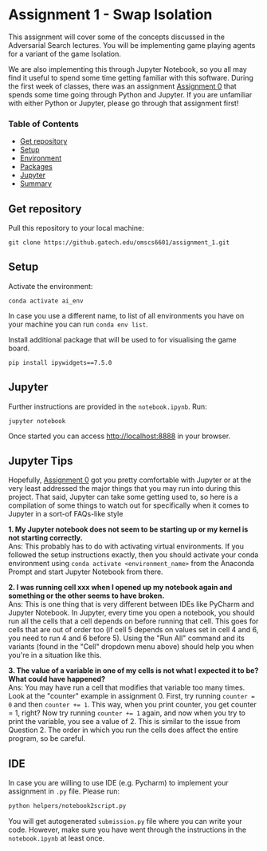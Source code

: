 # Assignment 1 - Swap Isolation

This assignment will cover some of the concepts discussed in the Adversarial Search lectures. You will be implementing game playing agents for a variant of the game Isolation.

We are also implementing this through Jupyter Notebook, so you all may find it useful to spend some time getting familiar with this software. During the first week of classes, there was an assignment [Assignment 0](https://github.gatech.edu/omscs6601/assignment_0/) that spends some time going through Python and Jupyter. If you are unfamiliar with either Python or Jupyter, please go through that assignment first!

### Table of Contents
- [Get repository](#repo)
- [Setup](#setup)
- [Environment](#env)
- [Packages](#pkg)
- [Jupyter](#jupyter)
- [Summary](#summary)

<a name="repo"/></a>
## Get repository

Pull this repository to your local machine:

```
git clone https://github.gatech.edu/omscs6601/assignment_1.git
```

<a name="setup"/></a>
## Setup

Activate the environment:
```
conda activate ai_env
```

In case you use a different name, to list of all environments you have on your machine you can run `conda env list`.

Install additional package that will be used to for visualising the game board.

```
pip install ipywidgets==7.5.0
```

<a name="jupyter"/></a>
## Jupyter

Further instructions are provided in the `notebook.ipynb`. Run:

```
jupyter notebook
```

Once started you can access [http://localhost:8888](http://localhost:8888/) in your browser.

## Jupyter Tips

Hopefully, [Assignment 0](https://github.gatech.edu/omscs6601/assignment_0/) got you pretty comfortable with Jupyter or at the very least addressed the major things that you may run into during this project. That said, Jupyter can take some getting used to, so here is a compilation of some things to watch out for specifically when it comes to Jupyter in a sort-of FAQs-like style

**1. My Jupyter notebook does not seem to be starting up or my kernel is not starting correctly.**<br />
Ans: This probably has to do with activating virtual environments. If you followed the setup instructions exactly, then you should activate your conda environment using `conda activate <environment_name>` from the Anaconda Prompt and start Jupyter Notebook from there.

**2. I was running cell xxx when I opened up my notebook again and something or the other seems to have broken.**<br />
Ans: This is one thing that is very different between IDEs like PyCharm and Jupyter Notebook. In Jupyter, every time you open a notebook, you should run all the cells that a cell depends on before running that cell. This goes for cells that are out of order too (if cell 5 depends on values set in cell 4 and 6, you need to run 4 and 6 before 5). Using the "Run All" command and its variants (found in the "Cell" dropdown menu above) should help you when you're in a situation like this.

**3. The value of a variable in one of my cells is not what I expected it to be? What could have happened?** <br />
Ans: You may have run a cell that modifies that variable too many times. Look at the "counter" example in assignment 0. First, try running `counter = 0` and then `counter += 1`. This way, when you print counter, you get counter = 1, right? Now try running `counter += 1` again, and now when you try to print the variable, you see a value of 2. This is similar to the issue from Question 2. The order in which you run the cells does affect the entire program, so be careful.

## IDE 

In case you are willing to use IDE (e.g. Pycharm) to implement your assignment in `.py` file. Please run:

```bash
python helpers/notebook2script.py
```

You will get autogenerated `submission.py` file where you can write your code. However, make sure you have went through the instructions in the `notebook.ipynb` at least once.
